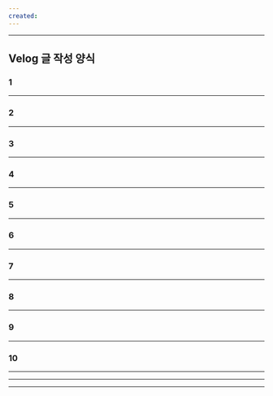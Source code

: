 ```yaml
---
created:
---
```


---
## Velog 글 작성 양식

### 1


---
### 2


---
### 3


---
### 4


---
### 5


---
### 6


---
### 7


---
### 8


---
### 9


---
### 10


---


---


---